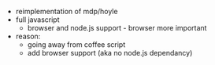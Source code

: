 

- reimplementation of mdp/hoyle
- full javascript
  - browser and node.js support - browser more important
- reason: 
  - going away from coffee script
  - add browser support (aka no node.js dependancy)